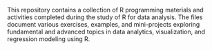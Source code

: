 This repository contains a collection of R programming materials and activities completed during the study of R for data analysis.
The files document various exercises, examples, and mini-projects exploring fundamental and advanced topics in data analytics, visualization, and regression modeling using R.
